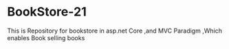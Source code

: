 # BookStore-21
This is Repository for bookstore in asp.net Core ,and MVC Paradigm ,Which enables Book  selling books
